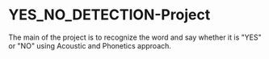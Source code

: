 # YES_NO_DETECTION-Project
The main of the project is to recognize the word and say whether it is "YES" or "NO" using Acoustic and Phonetics approach.
